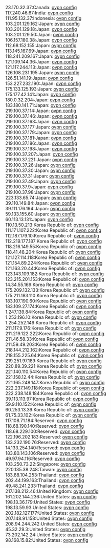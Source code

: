 23.170.32.37:Canada: [ovpn config](vpn/23_170_32_37.ovpn)  
117.240.46.67:India: [ovpn config](vpn/117_240_46_67.ovpn)  
111.95.132.37:Indonesia: [ovpn config](vpn/111_95_132_37.ovpn)  
103.201.129.162:Japan: [ovpn config](vpn/103_201_129_162.ovpn)  
103.201.129.18:Japan: [ovpn config](vpn/103_201_129_18.ovpn)  
103.201.129.50:Japan: [ovpn config](vpn/103_201_129_50.ovpn)  
106.157.180.38:Japan: [ovpn config](vpn/106_157_180_38.ovpn)  
112.68.152.155:Japan: [ovpn config](vpn/112_68_152_155.ovpn)  
113.145.167.69:Japan: [ovpn config](vpn/113_145_167_69.ovpn)  
118.241.209.167:Japan: [ovpn config](vpn/118_241_209_167.ovpn)  
121.109.144.36:Japan: [ovpn config](vpn/121_109_144_36.ovpn)  
121.117.244.113:Japan: [ovpn config](vpn/121_117_244_113.ovpn)  
126.108.231.195:Japan: [ovpn config](vpn/126_108_231_195.ovpn)  
126.51.141.19:Japan: [ovpn config](vpn/126_51_141_19.ovpn)  
153.227.232.190:Japan: [ovpn config](vpn/153_227_232_190.ovpn)  
175.133.125.193:Japan: [ovpn config](vpn/175_133_125_193.ovpn)  
175.177.42.141:Japan: [ovpn config](vpn/175_177_42_141.ovpn)  
180.0.32.204:Japan: [ovpn config](vpn/180_0_32_204.ovpn)  
183.180.141.71:Japan: [ovpn config](vpn/183_180_141_71.ovpn)  
219.100.37.114:Japan: [ovpn config](vpn/219_100_37_114.ovpn)  
219.100.37.146:Japan: [ovpn config](vpn/219_100_37_146.ovpn)  
219.100.37.163:Japan: [ovpn config](vpn/219_100_37_163.ovpn)  
219.100.37.177:Japan: [ovpn config](vpn/219_100_37_177.ovpn)  
219.100.37.179:Japan: [ovpn config](vpn/219_100_37_179.ovpn)  
219.100.37.181:Japan: [ovpn config](vpn/219_100_37_181.ovpn)  
219.100.37.186:Japan: [ovpn config](vpn/219_100_37_186.ovpn)  
219.100.37.198:Japan: [ovpn config](vpn/219_100_37_198.ovpn)  
219.100.37.207:Japan: [ovpn config](vpn/219_100_37_207.ovpn)  
219.100.37.221:Japan: [ovpn config](vpn/219_100_37_221.ovpn)  
219.100.37.26:Japan: [ovpn config](vpn/219_100_37_26.ovpn)  
219.100.37.30:Japan: [ovpn config](vpn/219_100_37_30.ovpn)  
219.100.37.31:Japan: [ovpn config](vpn/219_100_37_31.ovpn)  
219.100.37.49:Japan: [ovpn config](vpn/219_100_37_49.ovpn)  
219.100.37.9:Japan: [ovpn config](vpn/219_100_37_9.ovpn)  
219.100.37.98:Japan: [ovpn config](vpn/219_100_37_98.ovpn)  
223.133.65.74:Japan: [ovpn config](vpn/223_133_65_74.ovpn)  
39.110.149.84:Japan: [ovpn config](vpn/39_110_149_84.ovpn)  
39.111.176.194:Japan: [ovpn config](vpn/39_111_176_194.ovpn)  
59.133.155.60:Japan: [ovpn config](vpn/59_133_155_60.ovpn)  
60.113.13.131:Japan: [ovpn config](vpn/60_113_13_131.ovpn)  
110.13.50.213:Korea Republic of: [ovpn config](vpn/110_13_50_213.ovpn)  
111.171.107.222:Korea Republic of: [ovpn config](vpn/111_171_107_222.ovpn)  
112.187.179.10:Korea Republic of: [ovpn config](vpn/112_187_179_10.ovpn)  
112.219.177.187:Korea Republic of: [ovpn config](vpn/112_219_177_187.ovpn)  
118.216.149.55:Korea Republic of: [ovpn config](vpn/118_216_149_55.ovpn)  
118.41.48.204:Korea Republic of: [ovpn config](vpn/118_41_48_204.ovpn)  
121.127.114.118:Korea Republic of: [ovpn config](vpn/121_127_114_118.ovpn)  
121.154.89.224:Korea Republic of: [ovpn config](vpn/121_154_89_224.ovpn)  
121.163.20.44:Korea Republic of: [ovpn config](vpn/121_163_20_44.ovpn)  
123.143.109.182:Korea Republic of: [ovpn config](vpn/123_143_109_182.ovpn)  
123.215.201.153:Korea Republic of: [ovpn config](vpn/123_215_201_153.ovpn)  
14.34.55.169:Korea Republic of: [ovpn config](vpn/14_34_55_169.ovpn)  
175.209.132.133:Korea Republic of: [ovpn config](vpn/175_209_132_133.ovpn)  
175.211.183.110:Korea Republic of: [ovpn config](vpn/175_211_183_110.ovpn)  
183.107.190.60:Korea Republic of: [ovpn config](vpn/183_107_190_60.ovpn)  
183.109.27.174:Korea Republic of: [ovpn config](vpn/183_109_27_174.ovpn)  
1.247.139.84:Korea Republic of: [ovpn config](vpn/1_247_139_84.ovpn)  
1.253.196.10:Korea Republic of: [ovpn config](vpn/1_253_196_10.ovpn)  
1.254.252.149:Korea Republic of: [ovpn config](vpn/1_254_252_149.ovpn)  
211.117.9.176:Korea Republic of: [ovpn config](vpn/211_117_9_176.ovpn)  
211.219.122.222:Korea Republic of: [ovpn config](vpn/211_219_122_222.ovpn)  
211.46.58.33:Korea Republic of: [ovpn config](vpn/211_46_58_33.ovpn)  
211.59.49.203:Korea Republic of: [ovpn config](vpn/211_59_49_203.ovpn)  
218.144.212.162:Korea Republic of: [ovpn config](vpn/218_144_212_162.ovpn)  
218.155.225.64:Korea Republic of: [ovpn config](vpn/218_155_225_64.ovpn)  
219.251.97.189:Korea Republic of: [ovpn config](vpn/219_251_97_189.ovpn)  
220.89.39.221:Korea Republic of: [ovpn config](vpn/220_89_39_221.ovpn)  
221.140.110.54:Korea Republic of: [ovpn config](vpn/221_140_110_54.ovpn)  
221.158.12.44:Korea Republic of: [ovpn config](vpn/221_158_12_44.ovpn)  
221.165.248.147:Korea Republic of: [ovpn config](vpn/221_165_248_147.ovpn)  
222.237.149.118:Korea Republic of: [ovpn config](vpn/222_237_149_118.ovpn)  
222.238.148.184:Korea Republic of: [ovpn config](vpn/222_238_148_184.ovpn)  
39.113.113.97:Korea Republic of: [ovpn config](vpn/39_113_113_97.ovpn)  
59.9.110.152:Korea Republic of: [ovpn config](vpn/59_9_110_152.ovpn)  
60.253.13.39:Korea Republic of: [ovpn config](vpn/60_253_13_39.ovpn)  
61.75.33.102:Korea Republic of: [ovpn config](vpn/61_75_33_102.ovpn)  
117.108.71.184:Reserved: [ovpn config](vpn/117_108_71_184.ovpn)  
118.68.190.140:Reserved: [ovpn config](vpn/118_68_190_140.ovpn)  
118.68.229.100:Reserved: [ovpn config](vpn/118_68_229_100.ovpn)  
122.196.202.183:Reserved: [ovpn config](vpn/122_196_202_183.ovpn)  
133.232.190.76:Reserved: [ovpn config](vpn/133_232_190_76.ovpn)  
14.133.254.140:Reserved: [ovpn config](vpn/14_133_254_140.ovpn)  
183.80.143.106:Reserved: [ovpn config](vpn/183_80_143_106.ovpn)  
49.97.94.116:Reserved: [ovpn config](vpn/49_97_94_116.ovpn)  
103.250.73.22:Singapore: [ovpn config](vpn/103_250_73_22.ovpn)  
220.135.38.248:Taiwan: [ovpn config](vpn/220_135_38_248.ovpn)  
183.88.104.253:Thailand: [ovpn config](vpn/183_88_104_253.ovpn)  
202.44.199.163:Thailand: [ovpn config](vpn/202_44_199_163.ovpn)  
49.48.241.233:Thailand: [ovpn config](vpn/49_48_241_233.ovpn)  
217.138.212.46:United Kingdom: [ovpn config](vpn/217_138_212_46.ovpn)  
161.202.144.236:United States: [ovpn config](vpn/161_202_144_236.ovpn)  
198.13.36.179:United States: [ovpn config](vpn/198_13_36_179.ovpn)  
198.13.59.93:United States: [ovpn config](vpn/198_13_59_93.ovpn)  
202.182.127.177:United States: [ovpn config](vpn/202_182_127_177.ovpn)  
207.148.91.158:United States: [ovpn config](vpn/207_148_91_158.ovpn)  
208.94.244.242:United States: [ovpn config](vpn/208_94_244_242.ovpn)  
45.32.29.3:United States: [ovpn config](vpn/45_32_29_3.ovpn)  
73.202.142.24:United States: [ovpn config](vpn/73_202_142_24.ovpn)  
98.168.15.82:United States: [ovpn config](vpn/98_168_15_82.ovpn)  
